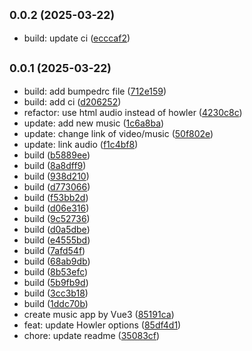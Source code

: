 ## <small>0.0.2 (2025-03-22)</small>

* build: update ci ([ecccaf2](https://github.com/777hanh777hanh/music-app-2025/commit/ecccaf2))



## <small>0.0.1 (2025-03-22)</small>

* build: add bumpedrc file ([712e159](https://github.com/777hanh777hanh/music-app-2025/commit/712e159))
* build: add ci ([d206252](https://github.com/777hanh777hanh/music-app-2025/commit/d206252))
* refactor: use html audio instead of howler ([4230c8c](https://github.com/777hanh777hanh/music-app-2025/commit/4230c8c))
* update: add new music ([1c6a8ba](https://github.com/777hanh777hanh/music-app-2025/commit/1c6a8ba))
* update: change link of video/music ([50f802e](https://github.com/777hanh777hanh/music-app-2025/commit/50f802e))
* update: link audio ([f1c4bf8](https://github.com/777hanh777hanh/music-app-2025/commit/f1c4bf8))
* build ([b5889ee](https://github.com/777hanh777hanh/music-app-2025/commit/b5889ee))
* build ([8a8dff9](https://github.com/777hanh777hanh/music-app-2025/commit/8a8dff9))
* build ([938d210](https://github.com/777hanh777hanh/music-app-2025/commit/938d210))
* build ([d773066](https://github.com/777hanh777hanh/music-app-2025/commit/d773066))
* build ([f53bb2d](https://github.com/777hanh777hanh/music-app-2025/commit/f53bb2d))
* build ([d06e316](https://github.com/777hanh777hanh/music-app-2025/commit/d06e316))
* build ([9c52736](https://github.com/777hanh777hanh/music-app-2025/commit/9c52736))
* build ([d0a5dbe](https://github.com/777hanh777hanh/music-app-2025/commit/d0a5dbe))
* build ([e4555bd](https://github.com/777hanh777hanh/music-app-2025/commit/e4555bd))
* build ([7afd54f](https://github.com/777hanh777hanh/music-app-2025/commit/7afd54f))
* build ([68ab9db](https://github.com/777hanh777hanh/music-app-2025/commit/68ab9db))
* build ([8b53efc](https://github.com/777hanh777hanh/music-app-2025/commit/8b53efc))
* build ([5b9fb9d](https://github.com/777hanh777hanh/music-app-2025/commit/5b9fb9d))
* build ([3cc3b18](https://github.com/777hanh777hanh/music-app-2025/commit/3cc3b18))
* build ([1ddc70b](https://github.com/777hanh777hanh/music-app-2025/commit/1ddc70b))
* create music app by Vue3 ([85191ca](https://github.com/777hanh777hanh/music-app-2025/commit/85191ca))
* feat: update Howler options ([85df4d1](https://github.com/777hanh777hanh/music-app-2025/commit/85df4d1))
* chore: update readme ([35083cf](https://github.com/777hanh777hanh/music-app-2025/commit/35083cf))



